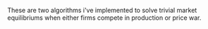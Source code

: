 These are two algorithms i've implemented to solve trivial market equilibriums when either firms compete 
in production or price war.


